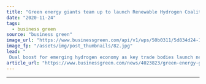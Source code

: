 ```yaml
---
title: "Green energy giants team up to launch Renewable Hydrogen Coalition"
date: "2020-11-24"
tags: 
  - business green
source: "business green"
image_url: "https://www.businessgreen.com/api/v1/wps/50b0311/5d834d24-1baf-4041-a6cb-d511f241bc39/3/Hydrogen-Launching-Toolkit-Close-up-185x114.jpg"
image_fp: "/assets/img/post_thumbnails/82.jpg"
lead: "
 Dual boost for emerging hydrogen economy as key trade bodies launch new initiative and Hyundai and Ineos ink agreement to advance fuel cell technology development ..."
article_url: "https://www.businessgreen.com/news/4023823/green-energy-giants-team-launch-renewable-hydrogen-coalition"
---
```


---
